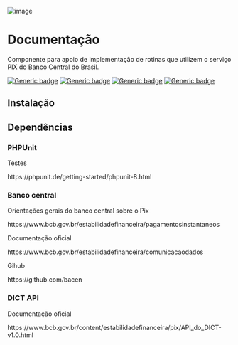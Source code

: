 ![image](https://github.com/luizolivetti/PHPix/blob/main/assets/img/logo.png)

# Documentação
Componente para apoio de implementação de rotinas que utilizem o serviço PIX do Banco Central do Brasil.

[![Generic badge](https://img.shields.io/badge/License-MIT-green.svg)](https://shields.io/)
[![Generic badge](https://img.shields.io/badge/Language-PHP72-purple.svg)](https://shields.io/)
[![Generic badge](https://img.shields.io/badge/Dependence-PHPUnit8-red.svg)](https://shields.io/)
[![Generic badge](https://img.shields.io/badge/Dependence-cURL-red.svg)](https://shields.io/)

## Instalação


## Dependências

### PHPUnit
<p>Testes</p>
https://phpunit.de/getting-started/phpunit-8.html

### Banco central
<p>Orientações gerais do banco central sobre o Pix</p>
https://www.bcb.gov.br/estabilidadefinanceira/pagamentosinstantaneos

<p>Documentação oficial</p>
https://www.bcb.gov.br/estabilidadefinanceira/comunicacaodados

<p>Gihub</p>
https://github.com/bacen

### DICT API
<p>Documentação oficial</p>
https://www.bcb.gov.br/content/estabilidadefinanceira/pix/API_do_DICT-v1.0.html
